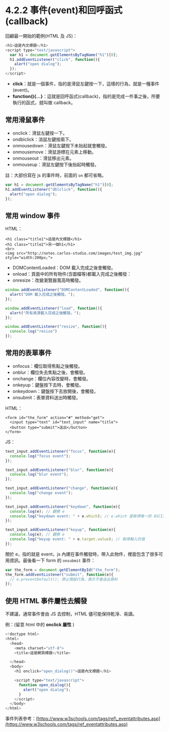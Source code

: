 # 4.2.2 事件\(event\)和回呼函式\(callback\)

回顧最一開始的範例\(HTML 及 JS\)：

```javascript
<h1>這是內文標題</h1>
<script type="text/javascript">
  var h1 = document.getElementsByTagName("h1")[0];
  h1.addEventListener("click", function(){
    alert("open dialog");
  });
</script>
```

* **click**：就是一個事件，指的是滑鼠左鍵按一下，這樣的行為，就是一種事件\(event\)。
* **function\(\){...}**：這就是回呼函式\(callback\)，指的是完成一件事之後，所要執行的函式，就叫做 callback。

## 常用滑鼠事件

* onclick：滑鼠左鍵按一下。
* ondblclick：消鼠左鍵按兩下。
* onmousedown：滑鼠左鍵按下未抬起就會觸發。
* onmousemove：滑鼠游標在元素上移動。
* onmouseout：滑鼠移出元素。
* onmouseup：滑鼠左鍵按下後抬起時觸發。

註：大部份寫在 js 的事件時，前面的 `on` 都可省略。

```javascript
var h1 = document.getElementsByTagName("h1")[0];
h1.addEventListener("dblclick", function(){
  alert("open dialog");
});
```

## 常用 window 事件

HTML：

```markup
<h1 class="title1">這是內文標題</h1>
<h1 class="title2">另一個h1</h1>
<br>
<img src="http://notes.carlos-studio.com/images/test_img.jpg" style="width:200px;">
```

* DOMContentLoaded：DOM 載入完成之後會觸發。
* onload：頁面中的所有物件\(含圖檔等\)都載入完成之後觸發：
* onresize：改變瀏覽器寬高時觸發。

```javascript
window.addEventListener("DOMContentLoaded", function(){
  alert("DOM 載入完成之後觸發。");
});
```

```javascript
window.addEventListener("load", function(){
  alert("所有資源載入完成之後觸發。");
});
```

```javascript
window.addEventListener("resize", function(){
  console.log("resize")
});
```

## 常用的表單事件

* onfocus：欄位取得焦點之後觸發。
* onblur：欄位失去焦點之後，會觸發。
* onchange：欄位內容改變時，會觸發。
* onkeyup：鍵盤按下去時，會觸發。
* onkeydown：鍵盤按下去放開後，會觸發。
* onsubmit：表單資料送出時觸發。

HTML：

```markup
<form id="the_form" action="#" method="get">
  <input type="text" id="text_input" name="title">
  <button type="submit">送出</button>
</form>
```

JS：

```javascript
text_input.addEventListener("focus", function(e){
  console.log("focus event");
});
```

```javascript
text_input.addEventListener("blur", function(e){
  console.log("blur event");
});
```

```javascript
text_input.addEventListener("change", function(e){
  console.log("change event");
});
```

```javascript
text_input.addEventListener("keydown", function(e){
  console.log(e); // 觀察 e
  console.log("keydown event: " + e.which); // e.which 是取得唯一的 ASCII Code 碼
});
```

```javascript
text_input.addEventListener("keyup", function(e){
  console.log(e); // 觀察 e
  console.log("keyup event: " + e.target.value); // 取得輸入的值
});
```

關於 e，指的就是 event，js 內建在事件觸發時，帶入此物件，裡面包含了很多可用資訊。最後看一下 form 的 `onsubmit` 事件：

```javascript
var the_form = document.getElementById("the_form");
the_form.addEventListener("submit", function(e){
  // e.preventDefault(); 停止預設行為，表示不會送出資料
});
```

## 使用 HTML 事件屬性去觸發

不建議，通常事件會由 JS 去控制，HTML 儘可能保持乾淨、易讀。

例：\(留意 html 中的 **onclick 屬性** \)

```javascript
<!doctype html>
<html>
  <head>
    <meta charset="utf-8">
    <title>這是網頁標題</title>

  </head>
  <body>
    <h1 onclick="open_dialog()">這是內文標題</h1>

    <script type="text/javascript">
      function open_dialog(){
        alert("open dialog");
      }
    </script>
  </body>
</html>
```

事件列表參考：[https://www.w3schools.com/tags/ref\_eventattributes.asp](https://www.w3schools.com/tags/ref_eventattributes.asp)

